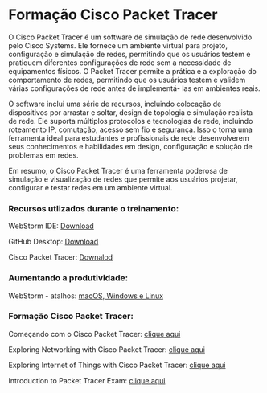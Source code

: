 <h1>Formação Cisco Packet Tracer</h1>

<p>O Cisco Packet Tracer é um software de simulação de rede desenvolvido pelo Cisco Systems. Ele fornece um ambiente 
virtual para projeto, configuração e simulação de redes, permitindo que os usuários testem e pratiquem diferentes 
configurações de rede sem a necessidade de equipamentos físicos. O Packet Tracer permite a prática e a exploração do 
comportamento de redes, permitindo que os usuários testem e validem várias configurações de rede antes de implementá-
las em ambientes reais.</p>

<p>O software inclui uma série de recursos, incluindo colocação de dispositivos por arrastar e soltar, design de 
topologia e simulação realista de rede. Ele suporta múltiplos protocolos e tecnologias de rede, incluindo roteamento 
IP, comutação, acesso sem fio e segurança. Isso o torna uma ferramenta ideal para estudantes e profissionais de rede 
desenvolverem seus conhecimentos e habilidades em design, configuração e solução de problemas em redes.</p>

<p>Em resumo, o Cisco Packet Tracer é uma ferramenta poderosa de simulação e visualização de redes que permite aos 
usuários projetar, configurar e testar redes em um ambiente virtual.</p>

<h3>Recursos utlizados durante o treinamento:</h3>
<p>WebStorm IDE: <a href="https://www.jetbrains.com/pt-br/webstorm/">Download</a></p>
<p>GitHub Desktop: <a href="https://desktop.github.com">Download</a></p>
<p>Cisco Packet Tracer: <a href="https://skillsforall.com/resources/lab-downloads?userLang=pt-BR">Downalod</a> </p>

<h3>Aumentando a produtividade:</h3>
<p>WebStorm - atalhos: <a href="https://resources.jetbrains.com/storage/products/webstorm/docs/WebStorm_ReferenceCard.pdf">macOS, Windows e Linux</a></p>

<h3>Formação Cisco Packet Tracer:</h3>
<p>Começando com o Cisco Packet Tracer: <a href="https://skillsforall.com/course/getting-started-cisco-packet-tracer?userLang=pt-BR">clique aqui</a></p>
<p>Exploring Networking with Cisco Packet Tracer: <a href="https://skillsforall.com/course/exploring-networking-cisco-packet-tracer?userLang=en-US">clique aqui</a> </p>
<p>Exploring Internet of Things with Cisco Packet Tracer: <a href="https://skillsforall.com/course/exploring-iot-cisco-packet-tracer?userLang=en-US">clique aqui</a> </p>
<p>Introduction to Packet Tracer Exam: <a href="https://skillsforall.com/exam/introduction-packet-tracer?userLang=en-US">clique aqui</a> </p>